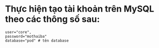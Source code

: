 # Thực hiện tạo tài khoản trên MySQL theo các thông số sau:

```
user="core",
password="mothaiba"
database="pod" # tên database
```
